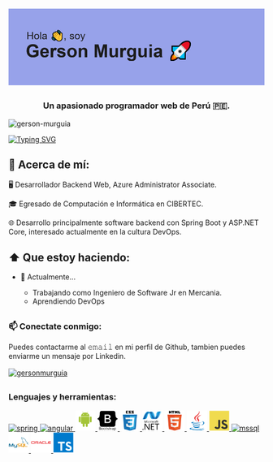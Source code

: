 <h1 align="center"><img src="https://github.com/Gerson-Murguia/Gerson-Murguia/blob/main/header.png" alt="gersonmurguia"/></h1>
<h3 align="center">Un apasionado programador web de Perú 🇵🇪.</h3>
<p align="left"> <img src="https://komarev.com/ghpvc/?username=gerson-murguia&label=Vistas%20del%20perfil&color=0e75b6&style=flat" alt="gerson-murguia" /> </p>

[![Typing SVG](https://readme-typing-svg.herokuapp.com?color=%2323FF25&duration=5000&size=22&lines=Siempre+aprendiendo+nuevas+cosas;Buscando+soluciones+efectivas;Aceptando+nuevos+retos)](https://git.io/typing-svg)

## 📖 Acerca de mí:

🖥 Desarrollador Backend Web, Azure Administrator Associate.

🎓 Egresado de Computación e Informática en CIBERTEC.

🌐 Desarrollo principalmente software backend con Spring Boot y ASP.NET Core, interesado actualmente en la cultura DevOps.
    
## ⬆ Que estoy haciendo:
- 🔨 Actualmente...
  
    - Trabajando como Ingeniero de Software Jr en Mercania.
    - Aprendiendo DevOps

## <h3 align="left">📫 Conectate conmigo:</h3>
Puedes contactarme al 𝚎𝚖𝚊𝚒𝚕 en mi perfil de Github, tambien puedes enviarme un mensaje por Linkedin.
<p align="left">
<a href="https://linkedin.com/in/gersonmurguia" target="blank"><img align="center" src="https://raw.githubusercontent.com/rahuldkjain/github-profile-readme-generator/master/src/images/icons/Social/linked-in-alt.svg" alt="gersonmurguia" height="30" width="40" /></a>
</p>


## <h3 align="left">Lenguajes y herramientas:</h3>
<p align="left"> <a href="https://spring.io/" target="_blank" rel="noreferrer"> <img src="https://www.vectorlogo.zone/logos/springio/springio-icon.svg" alt="spring" width="40" height="40"/> </a> <a href="https://angular.io" target="_blank" rel="noreferrer"> <img src="https://angular.io/assets/images/logos/angular/angular.svg" alt="angular" width="40" height="40"/> </a><a href="https://developer.android.com" target="_blank" rel="noreferrer"> <img src="https://raw.githubusercontent.com/devicons/devicon/master/icons/android/android-original-wordmark.svg" alt="android" width="40" height="40"/> </a>  <a href="https://getbootstrap.com" target="_blank" rel="noreferrer"> <img src="https://raw.githubusercontent.com/devicons/devicon/master/icons/bootstrap/bootstrap-plain-wordmark.svg" alt="bootstrap" width="40" height="40"/> </a> <a href="https://www.w3schools.com/css/" target="_blank" rel="noreferrer"> <img src="https://raw.githubusercontent.com/devicons/devicon/master/icons/css3/css3-original-wordmark.svg" alt="css3" width="40" height="40"/> </a> <a href="https://dotnet.microsoft.com/" target="_blank" rel="noreferrer"> <img src="https://raw.githubusercontent.com/devicons/devicon/master/icons/dot-net/dot-net-original-wordmark.svg" alt="dotnet" width="40" height="40"/> </a> <a href="https://www.w3.org/html/" target="_blank" rel="noreferrer"> <img src="https://raw.githubusercontent.com/devicons/devicon/master/icons/html5/html5-original-wordmark.svg" alt="html5" width="40" height="40"/> </a> <a href="https://www.java.com" target="_blank" rel="noreferrer"> <img src="https://raw.githubusercontent.com/devicons/devicon/master/icons/java/java-original.svg" alt="java" width="40" height="40"/> </a> <a href="https://developer.mozilla.org/en-US/docs/Web/JavaScript" target="_blank" rel="noreferrer"> <img src="https://raw.githubusercontent.com/devicons/devicon/master/icons/javascript/javascript-original.svg" alt="javascript" width="40" height="40"/> </a> <a href="https://www.microsoft.com/en-us/sql-server" target="_blank" rel="noreferrer"> <img src="https://www.svgrepo.com/show/303229/microsoft-sql-server-logo.svg" alt="mssql" width="40" height="40"/> </a> <a href="https://www.mysql.com/" target="_blank" rel="noreferrer"> <img src="https://raw.githubusercontent.com/devicons/devicon/master/icons/mysql/mysql-original-wordmark.svg" alt="mysql" width="40" height="40"/> </a> <a href="https://www.oracle.com/" target="_blank" rel="noreferrer"> <img src="https://raw.githubusercontent.com/devicons/devicon/master/icons/oracle/oracle-original.svg" alt="oracle" width="40" height="40"/> </a>  <a href="https://www.typescriptlang.org/" target="_blank" rel="noreferrer"> <img src="https://raw.githubusercontent.com/devicons/devicon/master/icons/typescript/typescript-original.svg" alt="typescript" width="40" height="40"/> </a> </p>

<!--
**Gerson-Murguia/Gerson-Murguia** is a ✨ _special_ ✨ repository because its `README.md` (this file) appears on your GitHub profile.

Here are some ideas to get you started:

- 🔭 I’m currently working on ...
- 🌱 I’m currently learning ...
- 👯 I’m looking to collaborate on ...
- 🤔 I’m looking for help with ...
- 💬 Ask me about ...
- 📫 How to reach me: ...
- 😄 Pronouns: ...
- ⚡ Fun fact: ...
-->

